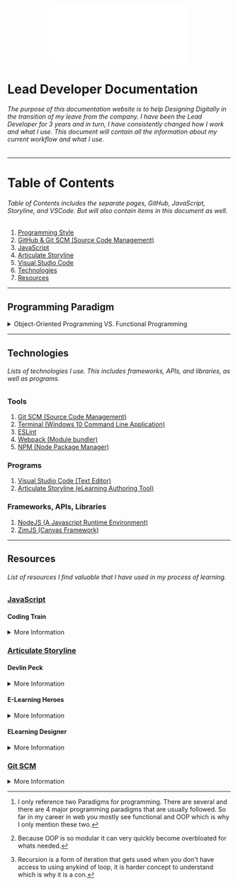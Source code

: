 <p align="center"><img src="./images/ddinc-logo-white.svg" style="width: 33vw"></p>

# Lead Developer Documentation

###### The purpose of this documentation website is to help Designing Digitally in the transition of my leave from the company. I have been the Lead Developer for 3 years and in turn, I have consistently changed how I work and what I use. This document will contain all the information about my current workflow and what I use. 

----

# Table of Contents

###### Table of Contents includes the separate pages, GitHub, JavaScript, Storyline, and VSCode. But will also contain items in this document as well.

1. [Programming Style](#Programming)
2. [GitHub & Git SCM (Source Code Management)](./GitHub/GitHub-README.md)
3. [JavaScript](./JavaScript/JavaScript-README.md)
4. [Articulate Storyline](./Storyline/Storyline-README.md)
5. [Visual Studio Code](./Visual-Studio-Code/VSCode-README.md)
6. [Technologies](#Technologies)
7. [Resources](#Resources)

---

## Programming Paradigm <a name="Programming"></a>

<details>
<summary>Object-Oriented Programming VS. Functional Programming</summary>
	
**_I will briefly explain the programming paradigms[^1] I follow_**.
	
**_I will not be explaining the differences between these two models that I use, but I will link resources for you to read as both paradigms are not something that can be summarized and still make sense._**
	
I typically follow an [Object-Oriented Programming](https://en.wikipedia.org/wiki/Object-oriented_programming) methodology. Meaning a majority of the time my code uses reusable objects. This method is generally used for full-scale projects.
	
Whereas with [Functional Programming](https://en.wikipedia.org/wiki/Functional_programming) it is a polar opposite, code is not reusable- nor is the data used in functional programming muatble. I will use functional programming for quick turn-around demos, or small projects with tight deadlines.
	
> _There is no right or wrong paradigm to follow. I will create a table below that lists some of the pros/cons between the two. Commonly used in this field of programming._
>
<details>
	<summary> OOP vs FP Pros & Cons </summary>
	
| Object-Oriented Programming | Pros | Cons |  Functional Programming | Pros | Cons |
| --- | --- | --- |  --- | --- | --- |
| Allows Parallel Developement | :heavy_check_mark: | :x: |  Logical | :heavy_check_mark: | :x: |
| Modular Classes which are reusable | :heavy_check_mark: | :x: |  Debugging is easier | :heavy_check_mark: | :x: |
| Coding base is easier to maintain and document | :heavy_check_mark: | :x: | Lazy evaluation | :heavy_check_mark: | :x: |
| It can be inefficient | :x: | :heavy_check_mark: | Combining pure functions | :x: | :heavy_check_mark: |
| It can be too scalable[^2] | :x: | :heavy_check_mark: | Recursion[^3] | :x: | :heavy_check_mark: |
| It can cause duplication | :x: | :heavy_check_mark: | Mathematical terminology | :x: | :heavy_check_mark: |
	
</details>
	
</details>


[^1]: I only reference two Paradigms for programming. There are several and there are 4 major programming paradigms that are usually followed. So far in my career in web you mostly see functional and OOP which is why I only mention these two.
[^2]: Because OOP is so modular it can very quickly become overbloated for whats needed.
[^3]: Recursion is a form of iteration that gets used when you don't have access to using anykind of loop, it is harder concept to understand which is why it is a con.

---

## Technologies <a name="Technologies"></a>

###### Lists of technologies I use. This includes frameworks, APIs, and libraries, as well as programs.


### Tools
1. [Git SCM (Source Code Management)](#gitscm)
2. [Terminal (Windows 10 Command Line Application)](https://www.microsoft.com/store/apps/9n0dx20hk701)
3. [ESLint](https://eslint.org)
4. [Webpack (Module bundler)](https://webpack.js.org/)
5. [NPM (Node Package Manager)](https://www.npmjs.com/)

### Programs
1. [Visual Studio Code (Text Editor)](https://code.visualstudio.com/)
2. [Articulate Storyline (eLearning Authoring Tool)](#storyline)

### Frameworks, APIs, Libraries
1. [NodeJS (A Javascript Runtime Environment)](https://nodejs.org/en/)
2. [ZimJS (Canvas Framework)](https://zimjs.com/)

---

## Resources <a name="Resources"></a>

###### List of resources I find valuable that I have used in my process of learning.

### <u>[JavaScript](https://www.javascript.com/)</u>

#### Coding Train
<details>
<summary>More Information</summary>

Coding Train is a website built by Programmer and Professor [Daniel Shiffman](https://GitHub.com/Shiffman)
	
He teaches several different subjects related to programming. But his [youtube](https://www.youtube.com/channel/UCvjgXvBlbQiydffZU7m1_aw) channel offers some incredible tutorials ranging from absolute beginner-level introductions to building out functional projects.

</details> 

### <u>[Articulate Storyline](https://articulate.com/360)<a name="storyline" ></a></u>

#### Devlin Peck
<details>
<summary>More Information</summary>

Devlin Peck is a popular Articulate Storyline developer, he has a [website](https://www.devlinpeck.com/tutorials) with several useful tutorials.

</details>

#### E-Learning Heroes
<details>
<summary>More Information</summary>

E-Learning Heroes is the community built around Articulate Storyline. There are always good forums of people asking for help with valuable answers being provided. There is also a weekly [Storyline challenge](https://community.articulate.com/hubs/e-learning-challenges) where a challenge is posted and the community will post there submissions, its a great way to see new ways one how someone would do something.

</details>

#### ELearning Designer
<details>
<summary>More Information</summary>

[E-Learning Designer](https://elearningdesigner.com/) is another Storyline Developer who uploads templates, their completed E-Learning Hero Challenges and a few other things.

</details>

### <u>[Git SCM](https://git-scm.com/)<a name="gitscm"></a></u>

<details>
<summary>More Information</summary>

Git SCM is a command-line Source Code Management tool. I will go into more detail in the [GitHub README](./GitHub/GitHub-README.md) file. But I will list resources here I found useful for learning Git SCM.

1. [Git SCM Documentation](https://git-scm.com/docs)
2. [Official Git Tutorial](https://git-scm.com/docs/gittutorial)
3. [Everyday Git](https://git-scm.com/docs/giteveryday)
4. [Git Immersion](https://gitimmersion.com/)
5. [Backlog Git Tutorial](https://backlog.com/git-tutorial/)
</details>